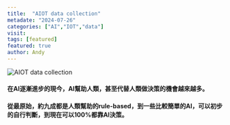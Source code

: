 ```yaml
---
title:  "AIOT data collection"
metadate: "2024-07-26"
categories: ["AI","IOT","data"]
visit:
tags: [featured]
featured: true
author: Andy
---
```


![AIOT data collection](https://datajourney.akvo.org/hs-fs/hubfs/Screen%20Shot%202020-07-28%20at%2012.08.42.png?width=1094&name=Screen%20Shot%202020-07-28%20at%2012.08.42.png)

#### 在AI逐漸進步的現今，AI幫助人類，甚至代替人類做決策的機會越來越多。
#### 從最原始，約九成都是人類幫助的rule-based，到一些比較簡單的AI，可以初步的自行判斷，到現在可以100%都靠AI決策。
